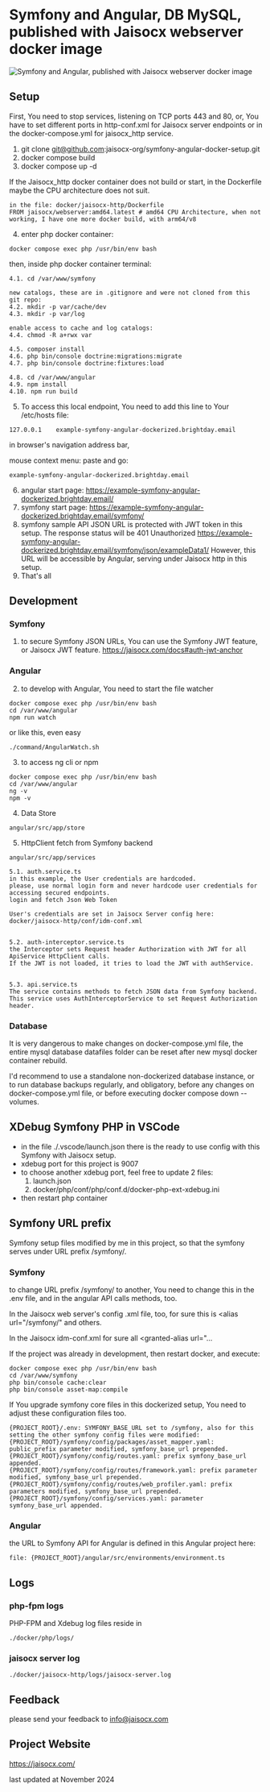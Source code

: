 # Symfony and Angular, DB MySQL, published with Jaisocx webserver docker image

![Symfony and Angular, published with Jaisocx webserver docker image](./Screenshot_2024-11-01_at_02.03.19.png)


## Setup 
First, You need to stop services, listening on TCP ports 443 and 80,
or, You have to set different ports in http-conf.xml for Jaisocx server endpoints
or in the docker-compose.yml for jaisocx_http service.

1. git clone git@github.com:jaisocx-org/symfony-angular-docker-setup.git
2. docker compose build
3. docker compose up -d

If the Jaisocx_http docker container does not build or start,
in the Dockerfile maybe the CPU architecture does not suit.
```
in the file: docker/jaisocx-http/Dockerfile
FROM jaisocx/webserver:amd64.latest # amd64 CPU Architecture, when not working, I have one more docker build, with arm64/v8
```
4. enter php docker container:
```
docker compose exec php /usr/bin/env bash
```

then, inside php docker container terminal:
```
4.1. cd /var/www/symfony

new catalogs, these are in .gitignore and were not cloned from this git repo:
4.2. mkdir -p var/cache/dev
4.3. mkdir -p var/log

enable access to cache and log catalogs:
4.4. chmod -R a+rwx var

4.5. composer install
4.6. php bin/console doctrine:migrations:migrate
4.7. php bin/console doctrine:fixtures:load

4.8. cd /var/www/angular
4.9. npm install
4.10. npm run build
```

5. To access this local endpoint, You need to add this line to Your /etc/hosts file:
```
127.0.0.1    example-symfony-angular-dockerized.brightday.email
```

in browser's navigation address bar, 

mouse context menu: paste and go:
```
example-symfony-angular-dockerized.brightday.email
```


6. angular start page: https://example-symfony-angular-dockerized.brightday.email/
7. symfony start page: https://example-symfony-angular-dockerized.brightday.email/symfony/
8. symfony sample API JSON URL is protected with JWT token in this setup.
The response status will be 401 Unauthorized
https://example-symfony-angular-dockerized.brightday.email/symfony/json/exampleData1/
However, this URL will be accessible by Angular, serving under Jaisocx http in this setup.
9. That's all

## Development
### Symfony
1. to secure Symfony JSON URLs, 
You can use the Symfony JWT feature, 
or Jaisocx JWT feature. https://jaisocx.com/docs#auth-jwt-anchor

### Angular
2. to develop with Angular, You need to start the file watcher
```
docker compose exec php /usr/bin/env bash
cd /var/www/angular
npm run watch
```

or like this, even easy
```
./command/AngularWatch.sh
```

3. to access ng cli or npm
```
docker compose exec php /usr/bin/env bash
cd /var/www/angular
ng -v
npm -v
```

4. Data Store
```
angular/src/app/store
```

5. HttpClient fetch from Symfony backend
```
angular/src/app/services

5.1. auth.service.ts
in this example, the User credentials are hardcoded.
please, use normal login form and never hardcode user credentials for accessing secured endpoints.
login and fetch Json Web Token

User's credentials are set in Jaisocx Server config here:
docker/jaisocx-http/conf/idm-conf.xml


5.2. auth-interceptor.service.ts
the Interceptor sets Request header Authorization with JWT for all ApiService HttpClient calls.
If the JWT is not loaded, it tries to load the JWT with authService.


5.3. api.service.ts 
The service contains methods to fetch JSON data from Symfony backend.
This service uses AuthInterceptorService to set Request Authorization header.
```

### Database
It is very dangerous to make changes on docker-compose.yml file, 
the entire mysql database datafiles folder can be reset after new mysql docker container rebuild.

I'd recommend to use a standalone non-dockerized database instance, 
or to run database backups regularly, 
and obligatory, before any changes on docker-compose.yml file, 
or before executing docker compose down --volumes.



## XDebug Symfony PHP in VSCode
- in the file ./.vscode/launch.json there is the ready to use config with this Symfony with Jaisocx setup.
- xdebug port for this project is 9007
- to choose another xdebug port, feel free to update 2 files: 
  1. launch.json 
  2. docker/php/conf/php/conf.d/docker-php-ext-xdebug.ini
- then restart php container  


## Symfony URL prefix
Symfony setup files modified by me in this project, so that the symfony serves under URL prefix /symfony/.

### Symfony
to change URL prefix /symfony/ to another, You need to change this in the .env file,
and in the angular API calls methods, too.

In the Jaisocx web server's config .xml file, too, for sure
this is &lt;alias url="/symfony/" and others.

In the Jaisocx idm-conf.xml for sure all &lt;granted-alias url="...

If the project was already in development, then restart docker, and execute:
```
docker compose exec php /usr/bin/env bash
cd /var/www/symfony
php bin/console cache:clear 
php bin/console asset-map:compile
```

If You upgrade symfony core files in this dockerized setup, You need to adjust these configuration files too.
```
{PROJECT_ROOT}/.env: SYMFONY_BASE_URL set to /symfony, also for this setting the other symfony config files were modified:
{PROJECT_ROOT}/symfony/config/packages/asset_mapper.yaml: public_prefix parameter modified, symfony_base_url prepended.
{PROJECT_ROOT}/symfony/config/routes.yaml: prefix symfony_base_url appended.
{PROJECT_ROOT}/symfony/config/routes/framework.yaml: prefix parameter modified, symfony_base_url prepended.
{PROJECT_ROOT}/symfony/config/routes/web_profiler.yaml: prefix parameters modified, symfony_base_url prepended.
{PROJECT_ROOT}/symfony/config/services.yaml: parameter symfony_base_url appended.
```

### Angular
the URL to Symfony API for Angular is defined in this Angular project here:
```
file: {PROJECT_ROOT}/angular/src/environments/environment.ts
```


## Logs

### php-fpm logs
PHP-FPM and  Xdebug log files reside in 
```
./docker/php/logs/
```


### jaisocx server log
```
./docker/jaisocx-http/logs/jaisocx-server.log
```


## Feedback
please send your feedback to info@jaisocx.com


## Project Website
https://jaisocx.com/


last updated at November 2024
